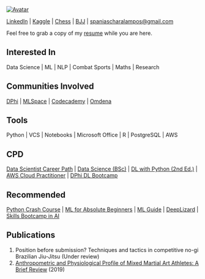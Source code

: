<a href="https://ibb.co/RPHxprT"><img src="https://i.ibb.co/RPHxprT/molly.jpg" border="0" alt="Avatar"></a>

[LinkedIn](https://www.linkedin.com/in/charalamposspanias/) \| [Kaggle](https://www.kaggle.com/cspanias) \| [Chess](https://www.chess.com/member/spaniasch) \| [BJJ](https://smoothcomp.com/en/profile/101916) \| [spaniascharalampos@gmail.com](spaniascharalampos@gmail.com)  

Feel free to grab a copy of my [resume](https://drive.google.com/file/d/10_o6X0mdp6ivJW7FZl-7LnuP01U0OtPI/view?usp=sharing) while you are here.

## __Interested In__ 
Data Science \| ML \| NLP \| Combat Sports \| Maths \| Research

## __Communities Involved__ 
[DPhi](https://dphi.tech/community/) \| [MLSpace](https://discord.com/invite/4RMwz64gdH) \| [Codecademy](https://www.codecademy.com/) \| [Omdena](https://omdena.com/)

## __Tools__ 
Python | VCS | Notebooks | Microsoft Office | R | PostgreSQL | AWS

## __CPD__ 
[Data Scientist Career Path](https://www.codecademy.com/learn/paths/data-science) \| [Data Science (BSc)](https://www.open.ac.uk/courses/statistics/degrees/bsc-data-science-r38) \| [DL with Python (2nd Ed.)](https://www.manning.com/books/deep-learning-with-python) \| [AWS Cloud Practitioner](https://aws.amazon.com/certification/certified-cloud-practitioner/) \| [DPhi DL Bootcamp](https://dphi.tech/bootcamps/5-week-deep-learning-bootcamp?utm_source=header)

## __Recommended__ 
[Python Crash Course](https://nostarch.com/pythoncrashcourse2e) \| [ML for Absolute Beginners](https://www.amazon.co.uk/Machine-Learning-Absolute-Beginners-Introduction/dp/B08RR7GC3C/ref=pd_lpo_1?pd_rd_i=B08RR7GC3C&psc=1) \| [ML Guide](https://ocdevel.com/mlg) \| [DeepLizard](https://deeplizard.com/) \| [Skills Bootcamp in AI](https://instituteofcoding.org/skillsbootcamps/course/skills-bootcamp-in-artificial-intelligence/)

## __Publications__
1. Position before submission? Techniques and tactics in competitive no-gi Brazilian Jiu-Jitsu (Under review)
2. [Anthropometric and Physiological Profile of Mixed Martial Art Athletes: A Brief Review](https://www.mdpi.com/2075-4663/7/6/146) (2019)
